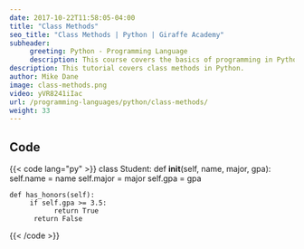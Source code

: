 ```yaml
---
date: 2017-10-22T11:58:05-04:00
title: "Class Methods"
seo_title: "Class Methods | Python | Giraffe Academy"
subheader:
     greeting: Python - Programming Language
     description: This course covers the basics of programming in Python. Work your way through the videos and we'll teach you everything you need to know to start your programming journey!
description: This tutorial covers class methods in Python.
author: Mike Dane
image: class-methods.png
video: yVR8241iIac
url: /programming-languages/python/class-methods/
weight: 33
---
```


## Code

{{< code lang="py" >}}
class Student:
    def __init__(self, name, major, gpa):
        self.name = name
        self.major = major
        self.gpa = gpa

    def has_honors(self):
         if self.gpa >= 3.5:
               return True
          return False
{{< /code >}}